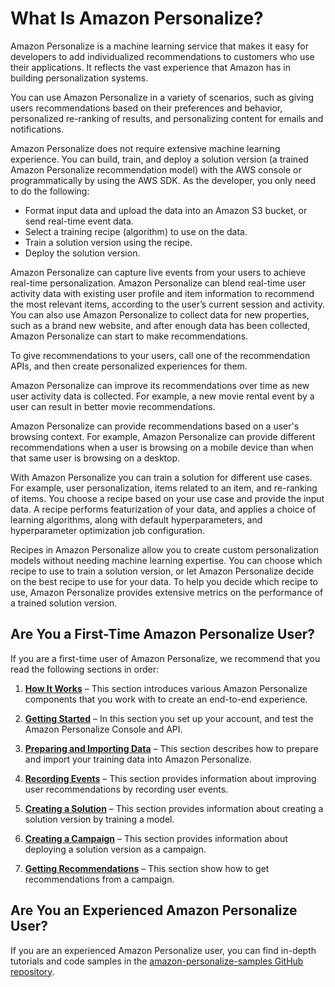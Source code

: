 # What Is Amazon Personalize?<a name="what-is-personalize"></a>

Amazon Personalize is a machine learning service that makes it easy for developers to add individualized recommendations to customers who use their applications\. It reflects the vast experience that Amazon has in building personalization systems\.

You can use Amazon Personalize in a variety of scenarios, such as giving users recommendations based on their preferences and behavior, personalized re\-ranking of results, and personalizing content for emails and notifications\.

Amazon Personalize does not require extensive machine learning experience\. You can build, train, and deploy a solution version \(a trained Amazon Personalize recommendation model\) with the AWS console or programmatically by using the AWS SDK\. As the developer, you only need to do the following:
+ Format input data and upload the data into an Amazon S3 bucket, or send real\-time event data\.
+ Select a training recipe \(algorithm\) to use on the data\.
+ Train a solution version using the recipe\.
+ Deploy the solution version\.

Amazon Personalize can capture live events from your users to achieve real\-time personalization\. Amazon Personalize can blend real\-time user activity data with existing user profile and item information to recommend the most relevant items, according to the user’s current session and activity\. You can also use Amazon Personalize to collect data for new properties, such as a brand new website, and after enough data has been collected, Amazon Personalize can start to make recommendations\.

To give recommendations to your users, call one of the recommendation APIs, and then create personalized experiences for them\.

Amazon Personalize can improve its recommendations over time as new user activity data is collected\. For example, a new movie rental event by a user can result in better movie recommendations\.

Amazon Personalize can provide recommendations based on a user's browsing context\. For example, Amazon Personalize can provide different recommendations when a user is browsing on a mobile device than when that same user is browsing on a desktop\.

With Amazon Personalize you can train a solution for different use cases\. For example, user personalization, items related to an item, and re\-ranking of items\. You choose a recipe based on your use case and provide the input data\. A recipe performs featurization of your data, and applies a choice of learning algorithms, along with default hyperparameters, and hyperparameter optimization job configuration\.

Recipes in Amazon Personalize allow you to create custom personalization models without needing machine learning expertise\. You can choose which recipe to use to train a solution version, or let Amazon Personalize decide on the best recipe to use for your data\. To help you decide which recipe to use, Amazon Personalize provides extensive metrics on the performance of a trained solution version\.

## Are You a First\-Time Amazon Personalize User?<a name="first-time-user"></a>

If you are a first\-time user of Amazon Personalize, we recommend that you read the following sections in order:

1. **[How It Works](how-it-works.md)** – This section introduces various Amazon Personalize components that you work with to create an end\-to\-end experience\.

1. **[Getting Started](getting-started.md)** – In this section you set up your account, and test the Amazon Personalize Console and API\.

1. **[Preparing and Importing Data](data-prep.md)** – This section describes how to prepare and import your training data into Amazon Personalize\.

1. **[Recording Events](recording-events.md)** – This section provides information about improving user recommendations by recording user events\.

1. **[Creating a Solution](training-deploying-solutions.md)** – This section provides information about creating a solution version by training a model\.

1. **[Creating a Campaign](campaigns.md)** – This section provides information about deploying a solution version as a campaign\.

1. **[Getting Recommendations](getting-recommendations.md)** – This section show how to get recommendations from a campaign\.

## Are You an Experienced Amazon Personalize User?<a name="experienced-user"></a>

If you are an experienced Amazon Personalize user, you can find in\-depth tutorials and code samples in the [amazon\-personalize\-samples GitHub repository](https://github.com/aws-samples/amazon-personalize-samples/tree/master/advanced_examples)\.